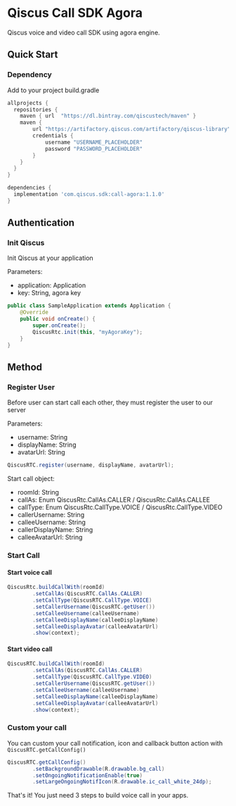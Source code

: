 # Qiscus Call SDK Agora

Qiscus voice and video call SDK using agora engine.

## Quick Start

### Dependency

Add to your project build.gradle

```groovy
allprojects {
  repositories {
    maven { url  "https://dl.bintray.com/qiscustech/maven" }
    maven {
        url "https://artifactory.qiscus.com/artifactory/qiscus-library"
        credentials {
            username "USERNAME_PLACEHOLDER"
            password "PASSWORD_PLACEHOLDER"
        }
    }
  }
}
```

```groovy
dependencies {
  implementation 'com.qiscus.sdk:call-agora:1.1.0'
}
```

## Authentication

### Init Qiscus

Init Qiscus at your application

Parameters:
* application: Application
* key: String, agora key

```java
public class SampleApplication extends Application {
    @Override
    public void onCreate() {
        super.onCreate();
        QiscusRtc.init(this, "myAgoraKey");
    }
}
```

## Method

### Register User

Before user can start call each other, they must register the user to our server

Parameters:
* username: String
* displayName: String
* avatarUrl: String

```java
QiscusRTC.register(username, displayName, avatarUrl);
```

Start call object:
* roomId: String
* callAs: Enum QiscusRtc.CallAs.CALLER / QiscusRtc.CallAs.CALLEE
* callType: Enum QiscusRtc.CallType.VOICE / QiscusRtc.CallType.VIDEO
* callerUsername: String
* calleeUsername: String
* callerDisplayName: String
* calleeAvatarUrl: String

### Start Call

#### Start voice call

```java
QiscusRtc.buildCallWith(roomId)
        .setCallAs(QiscusRTC.CallAs.CALLER)
        .setCallType(QiscusRTC.CallType.VOICE)
        .setCallerUsername(QiscusRTC.getUser())
        .setCalleeUsername(calleeUsername)
        .setCalleeDisplayName(calleeDisplayName)
        .setCalleeDisplayAvatar(calleeAvatarUrl)
        .show(context);
```
#### Start video call

```java
QiscusRTC.buildCallWith(roomId)
        .setCallAs(QiscusRTC.CallAs.CALLER)
        .setCallType(QiscusRTC.CallType.VIDEO)
        .setCallerUsername(QiscusRTC.getUser())
        .setCalleeUsername(calleeUsername)
        .setCalleeDisplayName(calleeDisplayName)
        .setCalleeDisplayAvatar(calleeAvatarUrl)
        .show(context);
```

### Custom your call

You can custom your call notification, icon and callback button action with ```QiscusRTC.getCallConfig()```

```java
QiscusRTC.getCallConfig()
        .setBackgroundDrawable(R.drawable.bg_call)
        .setOngoingNotificationEnable(true)
        .setLargeOngoingNotifIcon(R.drawable.ic_call_white_24dp);
```

That's it! You just need 3 steps to build voice call in your apps.